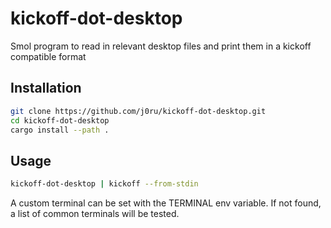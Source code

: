 # kickoff-dot-desktop

Smol program to read in relevant desktop files and print them in a kickoff compatible format

## Installation
```bash
git clone https://github.com/j0ru/kickoff-dot-desktop.git
cd kickoff-dot-desktop
cargo install --path .
```

## Usage

```bash
kickoff-dot-desktop | kickoff --from-stdin
```

A custom terminal can be set with the TERMINAL env variable. If not found, a list of common terminals will be tested.